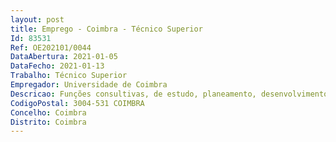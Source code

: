 ```yaml
--- 
layout: post
title: Emprego - Coimbra - Técnico Superior
Id: 83531
Ref: OE202101/0044
DataAbertura: 2021-01-05
DataFecho: 2021-01-13
Trabalho: Técnico Superior
Empregador: Universidade de Coimbra
Descricao: Funções consultivas, de estudo, planeamento, desenvolvimento e coordenação de atividades de divulgação de ciência e engenharia junto de públicos escolares, na Faculdade de Ciências e Tecnologia da Universidade de Coimbra, e diretamente nas escolas de ensino secundário, a exercer com autonomia, no âmbito do enquadramento estratégico definido pela Direção da Faculdade de Ciências e Tecnologia. Acompanhamento, desenvolvimento e apresentação de atividades experimentais demonstrativas nas áreas científicas de biologia, matemática, química e física. Promoção e divulgação das atividades experimentais aos vários departamentos da Faculdade de Ciências e Tecnologia da Universidade de Coimbra. Apoio à Direção da Faculdade de Ciências e Tecnologia da Universidade de Coimbra no tratamento de informação relativa à qualidade pedagógica e à consulta e tratamento de indicadores bibliométricos de ciência e tecnologia, com recurso, nomeadamente, à utilização de bases Web of Science e InCites
CodigoPostal: 3004-531 COIMBRA
Concelho: Coimbra
Distrito: Coimbra
--- 
```

